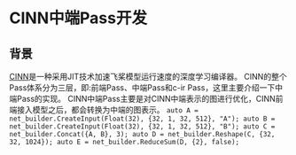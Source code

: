 # CINN中端Pass开发

## 背景
[CINN](https://github.com/PaddlePaddle/CINN)是一种采用JIT技术加速飞桨模型运行速度的深度学习编译器。
CINN的整个Pass体系分为三层，即:前端Pass、中端Pass和c-ir Pass，这里主要介绍一下中端Pass的实现。
CINN中端Pass主要是对CINN中端表示的图进行优化，CINN前端接入模型之后，都会转换为中端的图表示。
`
    auto A = net_builder.CreateInput(Float(32), {32, 1, 32, 512}, "A");
    auto B = net_builder.CreateInput(Float(32), {32, 1, 32, 512}, "B");
    auto C = net_builder.Concat({A, B}, 3);
    auto D = net_builder.Reshape(C, {32, 32, 1024});
    auto E = net_builder.ReduceSum(D, {2}, false);
`
